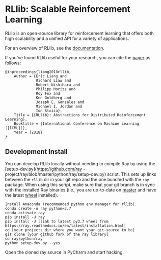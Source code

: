 RLlib: Scalable Reinforcement Learning
======================================

RLlib is an open-source library for reinforcement learning that offers both high scalability and a unified API for a variety of applications.

For an overview of RLlib, see the [documentation](http://ray.readthedocs.io/en/latest/rllib.html).

If you've found RLlib useful for your research, you can cite the [paper](https://arxiv.org/abs/1712.09381) as follows:

```
@inproceedings{liang2018rllib,
    Author = {Eric Liang and
              Richard Liaw and
              Robert Nishihara and
              Philipp Moritz and
              Roy Fox and
              Ken Goldberg and
              Joseph E. Gonzalez and
              Michael I. Jordan and
              Ion Stoica},
    Title = {{RLlib}: Abstractions for Distributed Reinforcement Learning},
    Booktitle = {International Conference on Machine Learning ({ICML})},
    Year = {2018}
}
```

Development Install
-------------------

You can develop RLlib locally without needing to compile Ray by using the [setup-dev.py](https://github.com/ray
-project/ray/blob/master/python/ray/setup-dev.py) script. This sets up links between the ``rllib`` dir in your git repo and the one bundled with the ``ray`` package. When using this script, make sure that your git branch is in sync with the installed Ray binaries (i.e., you are up-to-date on [master](https://github.com/ray-project/ray) and have the latest [wheel](https://ray.readthedocs.io/en/latest/installation.html) installed).

```
Install Anaconda (recommended python env manager for rllib).
conda create -n ray python=3.7
conda activate ray
pip install -U ray
pip install -U [link to latest py3.7 wheel from https://ray.readthedocs.io/en/latest/installation.html]
cd [your projects dir where you want your git-source to be]
git clone [your github fork of the ray library]
cd ray/python/ray
python setup-dev.py --yes
```  

Open the cloned ray source in PyCharm and start hacking.
